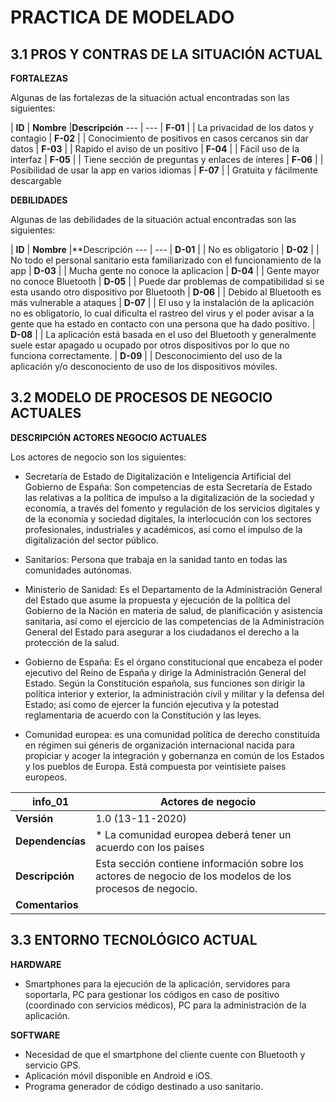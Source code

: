 # PRACTICA DE MODELADO
## 3.1 PROS Y CONTRAS DE LA SITUACIÓN ACTUAL

**FORTALEZAS**

Algunas de las fortalezas de la situación actual encontradas son las siguientes:

| **ID** | **Nombre** |**Descripción**
--- | --- 
| **F-01** | | La privacidad de los datos y contagio
| **F-02** | | Conocimiento de positivos en casos cercanos sin dar datos
| **F-03** | | Rapido el aviso de un positivo
| **F-04** | | Fácil uso de la interfaz
| **F-05** | | Tiene sección de preguntas y enlaces de interes
| **F-06** | | Posibilidad de usar la app en varios idiomas
| **F-07** | | Gratuita y fácilmente descargable


**DEBILIDADES**

Algunas de las debilidades de la situación actual encontradas son las siguientes:

| **ID** | **Nombre** |**Descripción
--- | --- 
| **D-01** | | No es obligatorio 
| **D-02** | | No todo el personal sanitario esta familiarizado con el funcionamiento de la app
| **D-03** | | Mucha gente no conoce la aplicacion
| **D-04** | | Gente mayor no conoce Bluetooth
| **D-05** | | Puede dar problemas de compatibilidad si se esta usando otro dispositivo por Bluetooth
| **D-06** | | Debido al Bluetooth es más vulnerable a ataques
| **D-07** | | El uso y la instalación de la aplicación no es obligatorio, lo cual dificulta el rastreo del virus y el poder avisar a la gente que ha estado en contacto con una persona que ha dado positivo.
| **D-08** | | La aplicación está basada en el uso del Bluetooth y generalmente suele estar apagado u ocupado por otros dispositivos por lo que no funciona correctamente.
| **D-09** | | Desconocimiento del uso de la aplicación y/o desconociento de uso de los dispositivos móviles.

## 3.2 MODELO DE PROCESOS DE NEGOCIO ACTUALES

**DESCRIPCIÓN ACTORES NEGOCIO ACTUALES**

Los actores de negocio son los siguientes: 

* Secretaría de Estado de Digitalización e Inteligencia Artificial del Gobierno de España: Son competencias de esta Secretaría de Estado las relativas a la política de impulso a la digitalización de la sociedad y economía, a través del fomento y regulación de los servicios digitales y de la economía y sociedad digitales, la interlocución con los sectores profesionales, industriales y académicos, así como el impulso de la digitalización del sector público.

* Sanitarios: Persona que trabaja en la sanidad tanto en todas las comunidades autónomas.

* Ministerio de Sanidad: Es el Departamento de la Administración General del Estado que asume la propuesta y ejecución de la política del Gobierno de la Nación en materia de salud, de planificación y asistencia sanitaria, así como el ejercicio de las competencias de la Administración General del Estado para asegurar a los ciudadanos el derecho a la protección de la salud.

* Gobierno de España: Es el órgano constitucional que encabeza el poder ejecutivo del Reino de España y dirige la Administración General del Estado. Según la Constitución española, sus funciones son dirigir la política interior y exterior, la administración civil y militar y la defensa del Estado; así como de ejercer la función ejecutiva y la potestad reglamentaria de acuerdo con la Constitución y las leyes.

* Comunidad europea: es una comunidad política de derecho constituida en régimen sui géneris de organización internacional nacida para propiciar y acoger la integración y gobernanza en común de los Estados y los pueblos de Europa. Está compuesta por veintisiete paises europeos.

| **info_01** | **Actores de negocio**
--- | --- 
| **Versión** | 1.0 (13-11-2020) 
| **Dependencías** |  * La comunidad europea deberá tener un acuerdo con los paises 
| **Descripción** | Esta sección contiene información sobre los actores de negocio de los modelos de los procesos de negocio.
| **Comentarios** | 

## 3.3 ENTORNO TECNOLÓGICO ACTUAL

**HARDWARE**
* Smartphones para la ejecución de la aplicación, servidores para soportarla, PC para gestionar los códigos en caso de positivo (coordinado con servicios médicos), PC para la administración de la aplicación. 

**SOFTWARE**
* Necesidad de que el smartphone del cliente cuente con Bluetooth y servicio GPS. 
* Aplicación móvil disponible en Android e iOS. 
* Programa generador de código destinado a uso sanitario.
